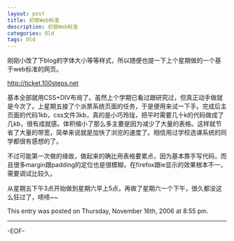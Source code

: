 ```yaml
---
layout: post
title: 初尝Web标准
description: 初尝Web标准
categories: Old
tags: Old
---
```

刚刚小改了下blog的字体大小等等样式，所以随便也提一下上个星期做的一个基于web标准的网页。

[http://ticket.100steps.net ](http://ticket.100steps.net "http://ticket.100steps.net")

基本全部就用CSS+DIV布局了。虽然上个学期已看过跟研究过，但真正动手做就是今次了。上星期五接了个派票系统页面的任务，于是便用来试一下手。完成后主页面的代码1kb，css文件3kb，真的是小巧玲珑，把平时需要几十k的代码做成了几kb，很有成就感。体积缩小了那么多主要是因为减少了大量的表格。这样就节省了大量的带宽，简单来说就是加快了浏览的速度了。相信用过学校选课系统的同学都很有感想的了。

不过可能第一次做的缘故，做起来的确比用表格要累点，因为基本靠手写代码，而且很多margin跟padding的定位也是很模糊，在firefox跟ie显示的效果根本不一，需要调试比较久。

从星期五下午3点开始做到星期六早上5点，再做了星期六一个下午，很久都没这么狂过了，啧啧~~

This entry was posted on Thursday, November 16th, 2006 at 8:55 pm.

---



-EOF-
